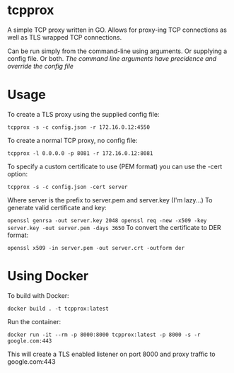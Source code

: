 # tcpprox


A simple TCP proxy written in GO. Allows for proxy-ing TCP connections as well as TLS wrapped TCP connections.

Can be run simply from the command-line using arguments. Or supplying a config file. Or both.
_The command line arguments have precidence and override the config file_

# Usage

To create a TLS proxy using the supplied config file:

`tcpprox -s -c config.json -r 172.16.0.12:4550`

To create a normal TCP proxy,  no config file:

`tcpprox -l 0.0.0.0 -p 8081 -r 172.16.0.12:8081`

To specify a custom certificate to use (PEM format) you can use the -cert option:

`tcpprox -s -c config.json -cert server`

Where server is the prefix to server.pem and server.key (I'm lazy...)
To generate valid certificate and key:

`
openssl genrsa -out server.key 2048
openssl req -new -x509 -key server.key -out server.pem -days 3650
`
To convert the certificate to DER format:

`openssl x509 -in server.pem -out server.crt -outform der`


# Using Docker

To build with Docker:

```
docker build . -t tcpprox:latest
```

Run the container:

```
docker run -it --rm -p 8000:8000 tcpprox:latest -p 8000 -s -r google.com:443
```

This will create a TLS enabled listener on port 8000 and proxy traffic to google.com:443

